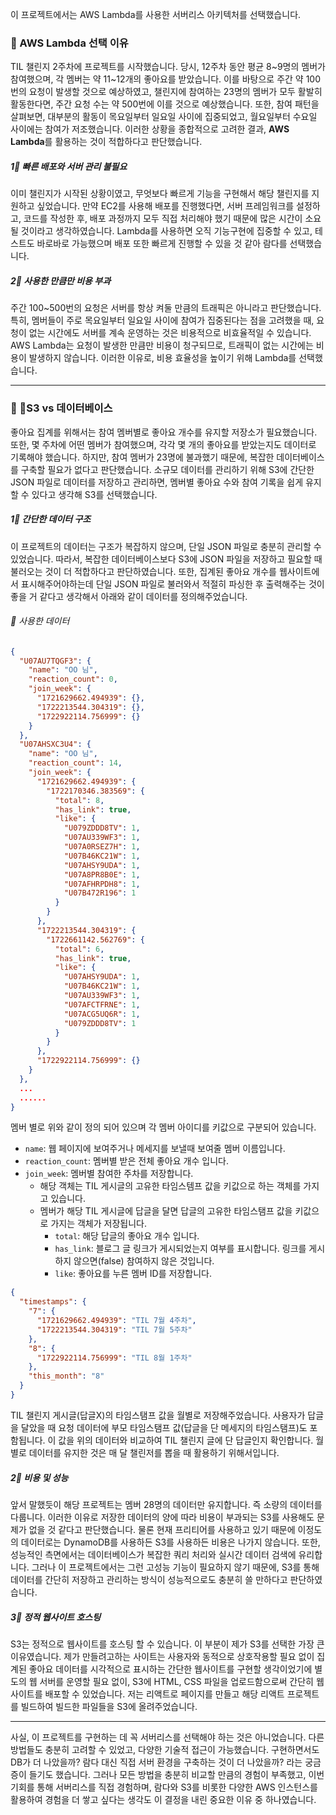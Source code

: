 이 프로젝트에서는 AWS Lambda를 사용한 서버리스 아키텍처를 선택했습니다.

### 🎯 AWS Lambda 선택 이유

TIL 챌린지 2주차에 프로젝트를 시작했습니다. 당시, 12주차 동안 평균 8~9명의 멤버가 참여했으며, 각 멤버는 약 11~12개의 좋아요를 받았습니다. 이를 바탕으로 주간 약 100번의 요청이 발생할 것으로 예상하였고, 챌린지에 참여하는 23명의 멤버가 모두 활발히 활동한다면, 주간 요청 수는 약 500번에 이를 것으로 예상했습니다.
또한, 참여 패턴을 살펴보면, 대부분의 활동이 목요일부터 일요일 사이에 집중되었고, 월요일부터 수요일 사이에는 참여가 저조했습니다. 이러한 상황을 종합적으로 고려한 결과, **AWS Lambda**를 활용하는 것이 적합하다고 판단했습니다.

##### 1‍⃣ 빠른 배포와 서버 관리 불필요

이미 챌린지가 시작된 상황이였고, 무엇보다 빠르게 기능을 구현해서 해당 챌린지를 지원하고 싶었습니다. 만약 EC2를 사용해 배포를 진행했다면, 서버 프레임워크를 설정하고, 코드를 작성한 후, 배포 과정까지 모두 직접 처리해야 했기 때문에 많은 시간이 소요될 것이라고 생각하였습니다. Lambda를 사용하면 오직 기능구현에 집중할 수 있고, 테스트도 바로바로 가능했으며 배포 또한 빠르게 진행할 수 있을 것 같아 람다를 선택했습니다.

##### 2‍⃣ 사용한 만큼만 비용 부과

주간 100~500번의 요청은 서버를 항상 켜둘 만큼의 트래픽은 아니라고 판단했습니다. 특히, 멤버들이 주로 목요일부터 일요일 사이에 참여가 집중된다는 점을 고려했을 때, 요청이 없는 시간에도 서버를 계속 운영하는 것은 비용적으로 비효율적일 수 있습니다. AWS Lambda는 요청이 발생한 만큼만 비용이 청구되므로, 트래픽이 없는 시간에는 비용이 발생하지 않습니다. 이러한 이유로, 비용 효율성을 높이기 위해 Lambda를 선택했습니다.

---

### 🎯 S3 vs 데이터베이스

좋아요 집계를 위해서는 참여 멤버별로 좋아요 개수를 유지할 저장소가 필요했습니다. 또한, 몇 주차에 어떤 멤버가 참여했으며, 각각 몇 개의 좋아요를 받았는지도 데이터로 기록해야 했습니다. 하지만, 참여 멤버가 23명에 불과했기 때문에, 복잡한 데이터베이스를 구축할 필요가 없다고 판단했습니다.
소규모 데이터를 관리하기 위해 S3에 간단한 JSON 파일로 데이터를 저장하고 관리하면, 멤버별 좋아요 수와 참여 기록을 쉽게 유지할 수 있다고 생각해 S3를 선택했습니다.

##### 1‍⃣ 간단한 데이터 구조

이 프로젝트의 데이터는 구조가 복잡하지 않으며, 단일 JSON 파일로 충분히 관리할 수 있었습니다. 따라서, 복잡한 데이터베이스보다 S3에 JSON 파일을 저장하고 필요할 때 불러오는 것이 더 적합하다고 판단하였습니다. 또한, 집계된 좋아요 개수를 웹사이트에서 표시해주어야하는데 단일 JSON 파일로 불러와서 적절히 파싱한 후 출력해주는 것이 좋을 거 같다고 생각해서 아래와 같이 데이터를 정의해주었습니다.

###### 📖 사용한 데이터

```json
{
  "U07AU7TQGF3": {
    "name": "OO 님",
    "reaction_count": 0,
    "join_week": {
      "1721629662.494939": {},
      "1722213544.304319": {},
      "1722922114.756999": {}
    }
  },
  "U07AHSXC3U4": {
    "name": "OO 님",
    "reaction_count": 14,
    "join_week": {
      "1721629662.494939": {
        "1722170346.383569": {
          "total": 8,
          "has_link": true,
          "like": {
            "U079ZDDD8TV": 1,
            "U07AU339WF3": 1,
            "U07A0RSEZ7H": 1,
            "U07B46KC21W": 1,
            "U07AHSY9UDA": 1,
            "U07A8PR8B0E": 1,
            "U07AFHRPDH8": 1,
            "U07B472R196": 1
          }
        }
      },
      "1722213544.304319": {
        "1722661142.562769": {
          "total": 6,
          "has_link": true,
          "like": {
            "U07AHSY9UDA": 1,
            "U07B46KC21W": 1,
            "U07AU339WF3": 1,
            "U07AFCTFRNE": 1,
            "U07ACG5UQ6R": 1,
            "U079ZDDD8TV": 1
          }
        }
      },
      "1722922114.756999": {}
    }
  },
  ...
  ......
}
```

멤버 별로 위와 같이 정의 되어 있으며 각 멤버 아이디를 키값으로 구분되어 있습니다.

- `name`: 웹 페이지에 보여주거나 메세지를 보낼때 보여줄 멤버 이름입니다.
- `reaction_count`: 멤버별 받은 전체 좋아요 개수 입니다.
- `join_week`: 멤버별 참여한 주차를 저장합니다.
  - 해당 객체는 TIL 게시글의 고유한 타임스템프 값을 키값으로 하는 객체를 가지고 있습니다.
  - 멤버가 해당 TIL 게시글에 답글을 달면 답글의 고유한 타임스탬프 값을 키값으로 가지는 객체가 저장됩니다.
    - `total`: 해당 답글의 좋아요 개수 입니다.
    - `has_link`: 블로그 글 링크가 게시되었는지 여부를 표시합니다. 링크를 게시하지 않으면(false) 참여하지 않은 것입니다.
    - `like`: 좋아요를 누른 멤버 ID를 저장합니다.

```json
{
  "timestamps": {
    "7": {
      "1721629662.494939": "TIL 7월 4주차",
      "1722213544.304319": "TIL 7월 5주차"
    },
    "8": {
      "1722922114.756999": "TIL 8월 1주차"
    },
    "this_month": "8"
  }
}
```

TIL 챌린지 게시글(답글X)의 타임스탬프 값을 월별로 저장해주었습니다.
사용자가 답글을 달았을 때 요청 데이터에 부모 타임스탬프 값(답글을 단 메세지의 타임스탬프)도 포함됩니다. 이 값을 위의 데이터와 비교하여 TIL 챌린지 글에 단 답글인지 확인합니다.
월별로 데이터를 유지한 것은 매 달 챌린저를 뽑을 때 활용하기 위해서입니다.

##### 2‍⃣ 비용 및 성능

앞서 말했듯이 해당 프로젝트는 멤버 28명의 데이터만 유지합니다. 즉 소량의 데이터를 다룹니다. 이러한 이유로 저장한 데이터의 양에 따라 비용이 부과되는 S3를 사용해도 문제가 없을 것 같다고 판단했습니다. 물론 현재 프리티어를 사용하고 있기 때문에 이정도의 데이터로는 DynamoDB를 사용하든 S3를 사용하든 비용은 나가지 않습니다. 또한, 성능적인 측면에서는 데이터베이스가 복잡한 쿼리 처리와 실시간 데이터 검색에 유리합니다. 그러나 이 프로젝트에서는 그런 고성능 기능이 필요하지 않기 때문에, S3를 통해 데이터를 간단히 저장하고 관리하는 방식이 성능적으로도 충분히 쓸 만하다고 판단하였습니다.

##### 3‍⃣ 정적 웹사이트 호스팅

S3는 정적으로 웹사이트를 호스팅 할 수 있습니다. 이 부분이 제가 S3를 선택한 가장 큰 이유였습니다. 제가 만들려고하는 사이트는 사용자와 동적으로 상호작용할 필요 없이 집계된 좋아요 데이터를 시각적으로 표시하는 간단한 웹사이트를 구현할 생각이었기에 별도의 웹 서버를 운영할 필요 없이, S3에 HTML, CSS 파일을 업로드함으로써 간단히 웹사이트를 배포할 수 있었습니다. 저는 리액트로 페이지를 만들고 해당 리액트 프로젝트를 빌드하여 빌드한 파일들을 S3에 올려주었습니다.

---

사실, 이 프로젝트를 구현하는 데 꼭 서버리스를 선택해야 하는 것은 아니었습니다. 다른 방법들도 충분히 고려할 수 있었고, 다양한 기술적 접근이 가능했습니다. 구현하면서도 DB가 더 나았을까? 람다 대신 직접 서버 환경을 구축하는 것이 더 나았을까? 라는 궁금증이 들기도 했습니다. 그러나 모든 방법을 충분히 비교할 만큼의 경험이 부족했고, 이번 기회를 통해 서버리스를 직접 경험하며, 람다와 S3를 비롯한 다양한 AWS 인스턴스를 활용하여 경험을 더 쌓고 싶다는 생각도 이 결정을 내린 중요한 이유 중 하나였습니다.
